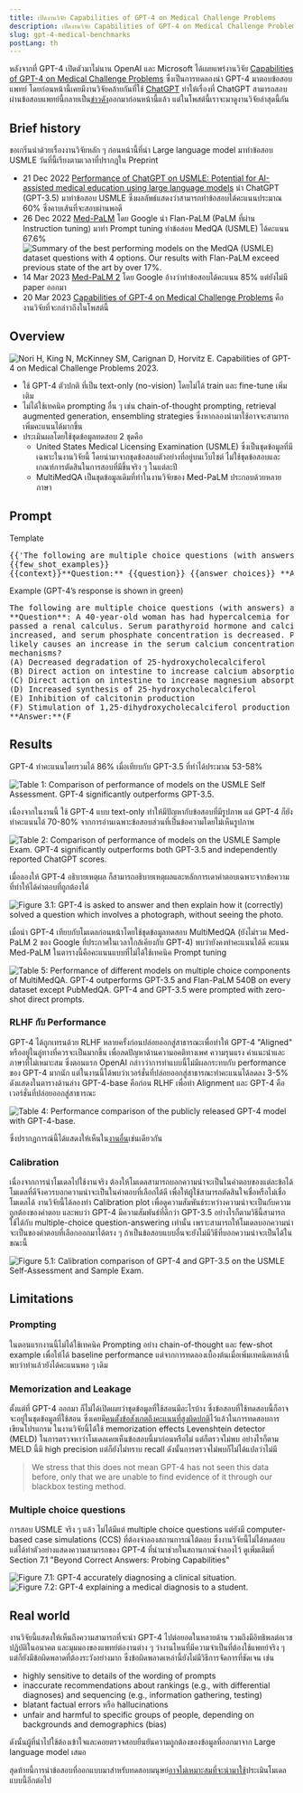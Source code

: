 ```yaml
---
title: เปิดงานวิจัย Capabilities of GPT-4 on Medical Challenge Problems
description: เปิดงานวิจัย Capabilities of GPT-4 on Medical Challenge Problems เมื่อทดลองใช้ GPT-4 มาตอบข้อสอบแพทย์ USMLE และชุดคำถามทางการแพทย์ MultiMedQA
slug: gpt-4-medical-benchmarks
postLang: th
---
```


หลังจากที่ GPT-4 เปิดตัวมาไม่นาน OpenAI และ Microsoft ได้เผยแพร่งานวิจัย [Capabilities of GPT-4 on Medical Challenge Problems](https://www.microsoft.com/en-us/research/publication/capabilities-of-gpt-4-on-medical-challenge-problems/) ซึ่งเป็นการทดลองนำ GPT-4 มาตอบข้อสอบแพทย์ โดยก่อนหน้านี้เคยมีงานวิจัยคล้ายกันที่ใช้ [ChatGPT](https://journals.plos.org/digitalhealth/article?id=10.1371/journal.pdig.0000198) ทำให้เรื่องที่ ChatGPT สามารถสอบผ่านข้อสอบแพทย์นี้กลายเป็น[ข่าว](https://www.blognone.com/node/132354)[ดัง](https://www.thedailybeast.com/chatgpt-passed-the-us-medical-licensing-exam-will-it-be-your-future-doctor)ออกมาก่อนหน้านี้แล้ว แต่ในโพสต์นี้เราจะมาดูงานวิจัยล่าสุดนี้กัน

## Brief history

ขอเกริ่นนำด้วยเรื่องงานวิจัยหลัก ๆ ก่อนหน้านี้ที่นำ Large language model มาทำข้อสอบ USMLE
วันที่นี้เรียงตามเวลาที่ปรากฎใน Preprint

- 21 Dec 2022 [Performance of ChatGPT on USMLE: Potential for AI-assisted medical education using large language models](https://journals.plos.org/digitalhealth/article?id=10.1371/journal.pdig.0000198) นำ ChatGPT (GPT-3.5) มาทำข้อสอบ USMLE ซึ่งผลลัพธ์แสดงว่าสามารถทำข้อสอบได้คะแนนประมาณ 60% ซึ่งคาบเส้นที่จะสอบผ่านพอดี
- 26 Dec 2022 [Med-PaLM](https://arxiv.org/abs/2212.13138) โดย Google นำ Flan-PaLM (PaLM ที่ผ่าน Instruction tuning) มาทำ Prompt tuning ทำข้อสอบ MedQA (USMLE) ได้คะแนน 67.6% ![Summary of the best performing models on the MedQA (USMLE) dataset questions with 4 options. Our results with
Flan-PaLM exceed previous state of the art by over 17%.](../2023-04-16-gpt-4-medical-benchmarks/med-palm.png)
- 14 Mar 2023 [Med-PaLM 2](https://blog.google/technology/health/ai-llm-medpalm-research-thecheckup/) โดย Google อ้างว่าทำข้อสอบได้คะแนน 85% แต่ยังไม่มี paper ออกมา
- 20 Mar 2023 [Capabilities of GPT-4 on Medical Challenge Problems](https://www.microsoft.com/en-us/research/publication/capabilities-of-gpt-4-on-medical-challenge-problems/) คืองานวิจัยที่จะกล่าวถึงในโพสต์นี้

## Overview

![Nori H, King N, McKinney SM, Carignan D, Horvitz E. Capabilities of GPT-4 on Medical Challenge Problems 2023.](../2023-04-16-gpt-4-medical-benchmarks/abstract.png)

- ใช้ GPT-4 ตัวปกติ ที่เป็น text-only (no-vision) โดยไม่ได้ train และ fine-tune เพิ่มเติม
- ไม่ได้ใช้เทคนิค prompting อื่น ๆ เช่น chain-of-thought
  prompting, retrieval augmented generation, ensembling strategies ซึ่งหากลองนำมาใช้อาจจะสามารถเพิ่มคะแนนได้มากขึ้น
- ประเมินผลโดยใช้ชุดข้อมูลทดสอบ 2 ชุดคือ
  - United States Medical Licensing Examination (USMLE) ซึ่งเป็นชุดข้อมูลที่มีเฉพาะในงานวิจัยนี้ โดยนำมาจากชุดข้อสอบตัวอย่างที่อยู่บนเว็บไซต์ ไม่ใช้ชุดข้อสอบและเกณฑ์การตัดสินในการสอบที่มีขึ้นจริง ๆ ในแต่ละปี
  - MultiMedQA เป็นชุดข้อมูลเดิมที่ทำในงานวิจัยของ Med-PaLM ประกอบด้วยหลายภาษา

## Prompt

Template

<pre>
{{'The following are multiple choice questions (with answers) about medical knowledge.
{{few_shot_examples}}
{{context}}**Question:** {{question}} {{answer_choices}} **Answer:**('}}
</pre>

Example (GPT-4’s response is shown in <span class="inline-block bg-green-500">green</span>)

<pre>
The following are multiple choice questions (with answers) about medical knowledge.
**Question**: A 40-year-old woman has had hypercalcemia for 1 year and recently
passed a renal calculus. Serum parathyroid hormone and calcium concentrations are
increased, and serum phosphate concentration is decreased. Parathyroid hormone most
likely causes an increase in the serum calcium concentration by which of the following
mechanisms?
(A) Decreased degradation of 25-hydroxycholecalciferol
(B) Direct action on intestine to increase calcium absorption
(C) Direct action on intestine to increase magnesium absorption
(D) Increased synthesis of 25-hydroxycholecalciferol
(E) Inhibition of calcitonin production
(F) Stimulation of 1,25-dihydroxycholecalciferol production
**Answer:**(<span class="inline-block bg-green-500">F</span>
</pre>

## Results

GPT-4 ทำคะแนนโดยรวมได้ 86% เมื่อเทียบกับ GPT-3.5 ที่ทำได้ประมาณ 53-58%

![Table 1: Comparison of performance of models on the USMLE Self Assessment. GPT-4 significantly outperforms GPT-3.5.](../2023-04-16-gpt-4-medical-benchmarks/table1-2.png)

เนื่องจากในงานนี้ ใช้ GPT-4 แบบ text-only ทำให้มีปัญหากับข้อสอบที่มีรูปภาพ แต่ GPT-4 ก็ยังทำคะแนนได้ 70-80% จากการอ่านเฉพาะข้อสอบส่วนที่เป็นข้อความโดยไม่เห็นรูปภาพ

![Table 2: Comparison of performance of models on the USMLE Sample Exam. GPT-4 significantly outperforms both GPT-3.5 and independently reported ChatGPT scores.](../2023-04-16-gpt-4-medical-benchmarks/table3.png)

เมื่อลองให้ GPT-4 อธิบายเหตุผล ก็สามารถอธิบายเหตุผลและหลักการเดาคำตอบเฉพาะจากข้อความที่ทำให้ได้คำตอบที่ถูกต้องได้

![Figure 3.1: GPT-4 is asked to answer and then explain how it (correctly) solved a question which involves a photograph, without seeing the photo.](../2023-04-16-gpt-4-medical-benchmarks/figure3.1.png)

เมื่อนำ GPT-4 เทียบกับโมเดลก่อนหน้าโดยใช้ชุดข้อมูลทดสอบ MultiMedQA (ยังไม่รวม Med-PaLM 2 ของ Google ที่ประกาศในเวลาใกล้เคียงกับ GPT-4) พบว่ายังคงทำคะแนนได้ดี
คะแนน Med-PaLM ในตารางนี้คือคะแนนแบบที่ไม่ได้ใช้เทคนิค Prompt tuning

![Table 5: Performance of different models on multiple choice components of MultiMedQA. GPT-4 outperforms GPT-3.5 and Flan-PaLM 540B on every dataset except PubMedQA. GPT-4 and GPT-3.5 were prompted with zero-shot direct prompts.](../2023-04-16-gpt-4-medical-benchmarks/table5.png)

### RLHF กับ Performance

GPT-4 ได้ถูกเทรนด้วย RLHF หลายครั้งก่อนปล่อยออกสู่สาธารณะเพื่อทำให้ GPT-4 "Aligned" หรืออยู่ในลู่ทางที่ควรจะเป็นมากขึ้น เพื่อลดปัญหาด้านความอคติทางเพศ ความรุนแรง คำแนะนำและภาษาที่ไม่เหมาะสม ซึ่งตอนแรก OpenAI กล่าวว่าการทำแบบนี้ไม่มีผลกระทบกับ performance ของ GPT-4 มากนัก แต่ในงานนี้ได้พบว่าเวอร์ชั่นที่ปล่อยออกสู่สาธารณะทำคะแนนได้ลดลง 3-5% ดังแสดงในตารางด้านล่าง GPT-4-base คือก่อน RLHF เพื่อทำ Alignment และ GPT-4 คือเวอร์ชั่นที่ปล่อยออกสู่สาธารณะ

![Table 4: Performance comparison of the publicly released GPT-4 model with GPT-4-base.](../2023-04-16-gpt-4-medical-benchmarks/table4.png)

ซึ่งปรากฏการณ์นี้ได้แสดงให้เห็นใน[งาน](https://twitter.com/ben_levinstein/status/1638537047076995072)[อื่น](https://www.thepromptreport.com/p/report-7-openai-took-fun-gpt4)เช่นเดียวกัน

### Calibration

เนื่องจากการนำโมเดลไปใช้งานจริง ต้องให้โมเดลสามารถบอกความน่าจะเป็นในคำตอบของแต่ละข้อได้ โมเดลที่ดีจึงควรบอกความน่าจะเป็นในคำตอบที่เลือกได้ดี เพื่อให้ผู้ใช้สามารถตัดสินใจเชื่อหรือไม่เชื่อโมเดลได้ งานวิจัยนี้ได้ลองทำ Calibration plot เพื่อดูความสัมพันธ์ระหว่างความน่าจะเป็นกับความถูกต้องของคำตอบ และพบว่า GPT-4 มีความสัมพันธ์ที่ดีกว่า GPT-3.5
อย่างไรก็ตามวิธีนี้สามารถใช้ได้กับ multiple-choice question-answering เท่านั้น เพราะสามารถให้โมเดลบอกความน่าจะเป็นของคำตอบที่เลือกออกมาได้ตรง ๆ ถ้าเป็นข้อสอบแบบอื่นจะยังไม่มีวิธีที่บอกความน่าจะเป็นได้ในขณะนี้

![Figure 5.1: Calibration comparison of GPT-4 and GPT-3.5 on the USMLE Self-Assessment and Sample Exam.](../2023-04-16-gpt-4-medical-benchmarks/figure5.1.png)

## Limitations

### Prompting

ในตอนแรกงานนี้ไม่ได้ใช้เทคนิค Prompting อย่าง chain-of-thought และ few-shot example เพื่อให้ได้ baseline performance แต่จากการทดลองเบื้องต้นเมื่อเพิ่มเทคนิตเหล่านี้พบว่าทำแล้วยังได้คะแนนพอ ๆ เดิม

### Memorization and Leakage

ตั้งแต่ที่ GPT-4 ออกมา ก็ไม่ได้เปิดเผยว่าชุดข้อมูลที่ใช้สอนมีอะไรบ้าง ซึ่งข้อสอบที่ใช้ทดสอบนี้ก็อาจจะอยู่ในชุดข้อมูลที่ใช้สอน ซึ่งเคยมี[คนตั้งข้อสังเกตถึงคะแนนที่สูงผิดปกติ](https://twitter.com/cHHillee/status/1635790330854526981)ไว้แล้วในการทดสอบการเขียนโปรแกรม
ในงานวิจัยนี้ได้ใช้ memorization effects Levenshtein detector (MELD) ในการตรวจหาว่าโมเดลเคยเห็นข้อสอบนี้มาก่อนหรือไม่ แต่ก็ตรวจไม่พบ อย่างไรก็ตาม MELD นี้มี high precision แต่ก็ยังไม่ทราบ recall ดังนั้นการตรวจไม่พบก็ไม่ได้แปลว่าไม่มี

> We stress that this does not mean GPT-4 has not seen this data before, only that we
> are unable to find evidence of it through our blackbox testing method.

### Multiple choice questions

การสอบ USMLE จริง ๆ แล้ว ไม่ได้มีแต่ multiple choice questions แต่ยังมี computer-based case simulations (CCS) ที่ต้องจำลองสถานการณ์โต้ตอบ ซึ่งงานวิจัยนี้ไม่ได้ทดสอบ แต่ได้ทำตัวอย่างแสดงความสามารถของ GPT-4 ที่นำมาช่วยในสถานกาณ์จำลองไว้ ดูเพิ่มเติมที่ Section 7.1 "Beyond Correct Answers: Probing Capabilities"

![Figure 7.1: GPT-4 accurately diagnosing a clinical situation.](../2023-04-16-gpt-4-medical-benchmarks/figure7.1.png) ![Figure 7.2: GPT-4 explaining a medical diagnosis to a student.](../2023-04-16-gpt-4-medical-benchmarks/figure7.2.png)

## Real world

งานวิจัยนี้แสดงให้เห็นถึงความสามารถที่จะนำ GPT-4 ไปต่อยอดในหลายด้าน รวมถึงมีอิทธิพลต่อเวชปฏิบัติในอนาคต และมุมมองของแพทย์ต่องานต่าง ๆ ว่างานไหนที่มีความจำเป็นที่ต้องใช้แพทย์จริง ๆ แต่ก็ยังมีข้อผิดพลาดที่ต้องระวังอย่างมาก ซึ่งข้อผิดพลาดเหล่านี้ยังไม่มีวิธีการจัดการที่ชัดเจน เช่น

- highly sensitive to details of the wording of prompts
- inaccurate recommendations about rankings (e.g., with differential diagnoses) and sequencing (e.g., information gathering, testing)
- blatant factual errors หรือ hallucinations
- unfair and harmful to specific groups of people, depending on backgrounds and demographics (bias)

ดังนั้นผู้ที่นำไปใช้ต้องเข้าใจและคอยตรวจสอบยืนยันความถูกต้องของข้อมูลที่ออกมาจาก Large language model เสมอ

สุดท้ายนี้การนำข้อสอบที่ออกแบบมาสำหรับทดสอบมนุษย์[อาจไม่เหมาะสม](https://datasets-benchmarks-proceedings.neurips.cc/paper/2021/hash/084b6fbb10729ed4da8c3d3f5a3ae7c9-Abstract-round2.html)[ที่จะนำมาใช้](https://aisnakeoil.substack.com/p/gpt-4-and-professional-benchmarks)ประเมินโมเดลแบบนี้อีกต่อไป
